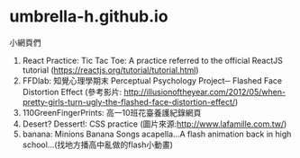 # umbrella-h.github.io

小網頁們

1. React Practice: Tic Tac Toe: A practice referred to the official ReactJS tutorial (https://reactjs.org/tutorial/tutorial.html)
1. FFDlab: 知覺心理學期末 Perceptual Psychology Project─ Flashed Face Distortion Effect (參考影片: http://illusionoftheyear.com/2012/05/when-pretty-girls-turn-ugly-the-flashed-face-distortion-effect/)
1. 110GreenFingerPrints: 高一10班花臺養護紀錄網頁
1. Desert? Dessert!: CSS practice (圖片來源:http://www.lafamille.com.tw/)
1. banana: Minions Banana Songs acapella...A flash animation back in high school...(找地方播高中亂做的flash小動畫)
